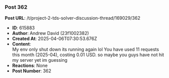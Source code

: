 ### Post 362
**Post URL**: /t/project-2-tds-solver-discussion-thread/169029/362
- **ID**: 615883
- **Author**: Andrew David (23f1002382)
- **Created At**: 2025-04-06T07:30:53.676Z
- **Content**:  
  My env only shut down its running again lol
You have used 11 requests this month (2025-04), costing 0.01 USD.
so maybe you guys have not hit my server yet im guessing
- **Reactions**: None
- **Post Number**: 362


